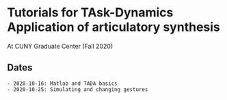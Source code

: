# Tutorials for TAsk-Dynamics Application of articulatory synthesis 

At CUNY Graduate Center (Fall 2020)

## Dates
	- 2020-10-16: Matlab and TADA basics
	- 2020-10-25: Simulating and changing gestures